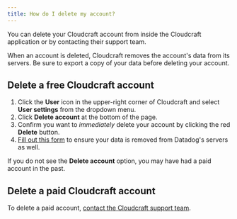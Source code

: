 ```yaml
---
title: How do I delete my account?
---
```


You can delete your Cloudcraft account from inside the Cloudcraft application or by contacting their support team.

When an account is deleted, Cloudcraft removes the account's data from its servers. Be sure to export a copy of your data before deleting your account.

## Delete a free Cloudcraft account

1. Click the **User** icon in the upper-right corner of Cloudcraft and select **User settings** from the dropdown menu.
2. Click **Delete account** at the bottom of the page.
3. Confirm you want to _immediately_ delete your account by clicking the red **Delete** button.
4. [Fill out this form][1] to ensure your data is removed from Datadog's servers as well.

If you do not see the **Delete account** option, you may have had a paid account in the past.

## Delete a paid Cloudcraft account

To delete a paid account, [contact the Cloudcraft support team][2].

[1]: https://submit-irm.trustarc.com/services/validation/46c4566b-b184-4fcc-9dc0-c7afffdd5890
[2]: https://app.cloudcraft.co/support
